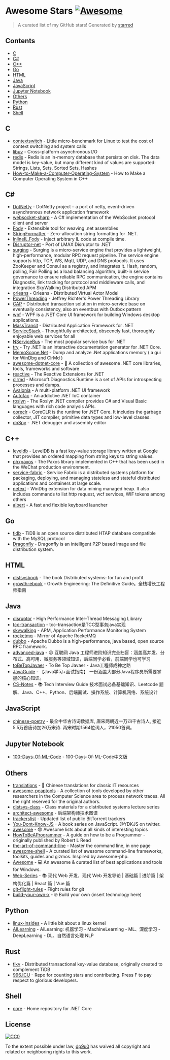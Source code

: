 # Awesome Stars [![Awesome](https://cdn.rawgit.com/sindresorhus/awesome/d7305f38d29fed78fa85652e3a63e154dd8e8829/media/badge.svg)](https://github.com/sindresorhus/awesome)

> A curated list of my GitHub stars!  Generated by [starred](https://github.com/maguowei/starred)


## Contents

  - [C](#c)
  - [C#](#c#)
  - [C++](#c++)
  - [Go](#go)
  - [HTML](#html)
  - [Java](#java)
  - [JavaScript](#javascript)
  - [Jupyter Notebook](#jupyter-notebook)
  - [Others](#others)
  - [Python](#python)
  - [Rust](#rust)
  - [Shell](#shell)

## C 

- [contextswitch](https://github.com/tsuna/contextswitch) - Little micro-benchmark for Linux to test the cost of context switching and system calls
- [libuv](https://github.com/libuv/libuv) - Cross-platform asynchronous I/O
- [redis](https://github.com/microsoftarchive/redis) - Redis is an in-memory database that persists on disk. The data model is key-value, but many different kind of values are supported: Strings, Lists, Sets, Sorted Sets, Hashes
- [How-to-Make-a-Computer-Operating-System](https://github.com/SamyPesse/How-to-Make-a-Computer-Operating-System) - How to Make a Computer Operating System in C++

## C# # 

- [DotNetty](https://github.com/Azure/DotNetty) - DotNetty project – a port of netty, event-driven asynchronous network application framework
- [websocket-sharp](https://github.com/sta/websocket-sharp) - A C# implementation of the WebSocket protocol client and server
- [Fody](https://github.com/Fody/Fody) - Extensible tool for weaving .net assemblies
- [StringFormatter](https://github.com/MikePopoloski/StringFormatter) - Zero-allocation string formatting for .NET.
- [InlineIL.Fody](https://github.com/ltrzesniewski/InlineIL.Fody) - Inject arbitrary IL code at compile time.
- [Disruptor-net](https://github.com/disruptor-net/Disruptor-net) - Port of LMAX Disruptor to .NET
- [surging](https://github.com/dotnetcore/surging) - Surging is a micro-service engine that provides a lightweight, high-performance, modular RPC request pipeline. The service engine supports http, TCP, WS, Mqtt, UDP, and DNS protocols. It uses ZooKeeper and Consul as a registry, and integrates it. Hash, random, polling, Fair Polling as a load balancing algorithm, built-in service governance to ensure reliable RPC communication, the engine contains Diagnostic, link tracking for protocol and middleware calls, and integration SkyWalking Distributed APM
- [orleans](https://github.com/dotnet/orleans) - Orleans - Distributed Virtual Actor Model
- [PowerThreading](https://github.com/Wintellect/PowerThreading) - Jeffrey Richter's Power Threading Library
- [CAP](https://github.com/dotnetcore/CAP) - Distributed transaction solution in micro-service base on eventually consistency, also an eventbus with Outbox pattern
- [wpf](https://github.com/dotnet/wpf) - WPF is a .NET Core UI framework for building Windows desktop applications.
- [MassTransit](https://github.com/MassTransit/MassTransit) - Distributed Application Framework for .NET
- [ServiceStack](https://github.com/ServiceStack/ServiceStack) - Thoughtfully architected, obscenely fast, thoroughly enjoyable web services for all
- [NServiceBus](https://github.com/Particular/NServiceBus) - The most popular service bus for .NET
- [try](https://github.com/dotnet/try) - Try .NET is an interactive documentation generator for .NET Core.
- [MemoScope.Net](https://github.com/fremag/MemoScope.Net) - Dump and analyze .Net applications memory ( a gui for WinDbg and ClrMd )
- [awesome-dotnet-core](https://github.com/thangchung/awesome-dotnet-core) - :honeybee: A collection of awesome .NET core libraries, tools, frameworks and software
- [reactive](https://github.com/dotnet/reactive) - The Reactive Extensions for .NET
- [clrmd](https://github.com/microsoft/clrmd) - Microsoft.Diagnostics.Runtime is a set of APIs for introspecting processes and dumps.
- [Avalonia](https://github.com/AvaloniaUI/Avalonia) - A multi-platform .NET UI framework
- [Autofac](https://github.com/autofac/Autofac) - An addictive .NET IoC container
- [roslyn](https://github.com/dotnet/roslyn) - The Roslyn .NET compiler provides C# and Visual Basic languages with rich code analysis APIs.
- [coreclr](https://github.com/dotnet/coreclr) - CoreCLR is the runtime for .NET Core. It includes the garbage collector, JIT compiler, primitive data types and low-level classes.
- [dnSpy](https://github.com/0xd4d/dnSpy) - .NET debugger and assembly editor

## C++ 

- [leveldb](https://github.com/google/leveldb) - LevelDB is a fast key-value storage library written at Google that provides an ordered mapping from string keys to string values.
- [phxpaxos](https://github.com/Tencent/phxpaxos) - The Paxos library implemented in C++ that has been used in the WeChat production environment.
- [service-fabric](https://github.com/microsoft/service-fabric) - Service Fabric is a distributed systems platform for packaging, deploying, and managing stateless and stateful distributed applications and containers at large scale.
- [netext](https://github.com/rodneyviana/netext) - WinDbg extension for data mining managed heap. It also includes commands to list http request, wcf services, WIF tokens among others
- [albert](https://github.com/albertlauncher/albert) - A fast and flexible keyboard launcher

## Go 

- [tidb](https://github.com/pingcap/tidb) - TiDB is an open source distributed HTAP database compatible with the MySQL protocol
- [Dragonfly](https://github.com/dragonflyoss/Dragonfly) - Dragonfly is an intelligent P2P based image and file distribution system.

## HTML 

- [distsysbook](https://github.com/mixu/distsysbook) - The book Distributed systems: for fun and profit
- [growth-ebook](https://github.com/phodal/growth-ebook) - Growth Engineering: The Definitive Guide。全栈增长工程师指南

## Java 

- [disruptor](https://github.com/LMAX-Exchange/disruptor) - High Performance Inter-Thread Messaging Library
- [tcc-transaction](https://github.com/changmingxie/tcc-transaction) - tcc-transaction是TCC型事务java实现
- [skywalking](https://github.com/apache/skywalking) - APM, Application Performance Monitoring System
- [rocketmq](https://github.com/apache/rocketmq) - Mirror of Apache RocketMQ
- [dubbo](https://github.com/apache/dubbo) - Apache Dubbo is a high-performance, java based, open source RPC framework.
- [advanced-java](https://github.com/doocs/advanced-java) - 😮 互联网 Java 工程师进阶知识完全扫盲：涵盖高并发、分布式、高可用、微服务等领域知识，后端同学必看，前端同学也可学习
- [toBeTopJavaer](https://github.com/hollischuang/toBeTopJavaer) - To Be Top Javaer - Java工程师成神之路
- [JavaGuide](https://github.com/Snailclimb/JavaGuide) - 【Java学习+面试指南】 一份涵盖大部分Java程序员所需要掌握的核心知识。
- [CS-Notes](https://github.com/CyC2018/CS-Notes) - :books: Tech Interview Guide 技术面试必备基础知识、Leetcode 题解、Java、C++、Python、后端面试、操作系统、计算机网络、系统设计

## JavaScript 

- [chinese-poetry](https://github.com/chinese-poetry/chinese-poetry) - 最全中华古诗词数据库,  唐宋两朝近一万四千古诗人,  接近5.5万首唐诗加26万宋诗.  两宋时期1564位词人，21050首词。

## Jupyter Notebook 

- [100-Days-Of-ML-Code](https://github.com/MLEveryday/100-Days-Of-ML-Code) - 100-Days-Of-ML-Code中文版

## Others 

- [translations](https://github.com/oldratlee/translations) - 🐼 Chinese translations for classic IT resources
- [awesome-pcaptools](https://github.com/caesar0301/awesome-pcaptools) - A collection of tools developed by other researchers in the Computer Science area to process network traces. All the right reserved for the original authors.
- [distsys-class](https://github.com/aphyr/distsys-class) - Class materials for a distributed systems lecture series
- [architect-awesome](https://github.com/xingshaocheng/architect-awesome) - 后端架构师技术图谱
- [trackerslist](https://github.com/ngosang/trackerslist) - Updated list of public BitTorrent trackers
- [You-Dont-Know-JS](https://github.com/getify/You-Dont-Know-JS) - A book series on JavaScript. @YDKJS on twitter.
- [awesome](https://github.com/sindresorhus/awesome) - 😎 Awesome lists about all kinds of interesting topics
- [HowToBeAProgrammer](https://github.com/braydie/HowToBeAProgrammer) - A guide on how to be a Programmer - originally published by Robert L Read
- [the-art-of-command-line](https://github.com/jlevy/the-art-of-command-line) - Master the command line, in one page
- [awesome-shell](https://github.com/alebcay/awesome-shell) - A curated list of awesome command-line frameworks, toolkits, guides and gizmos. Inspired by awesome-php.
- [Awesome](https://github.com/Awesome-Windows/Awesome) - :computer:  An awesome & curated list of best applications and tools for Windows.
- [Web-Series](https://github.com/wx-chevalier/Web-Series) - :books: 现代 Web 开发，现代 Web 开发导论 | 基础篇 | 进阶篇 | 架构优化篇 | React 篇 | Vue 篇
- [git-flight-rules](https://github.com/k88hudson/git-flight-rules) - Flight rules for git
- [build-your-own-x](https://github.com/danistefanovic/build-your-own-x) - 🤓 Build your own (insert technology here)

## Python 

- [linux-insides](https://github.com/0xAX/linux-insides) - A little bit about a linux kernel
- [AiLearning](https://github.com/apachecn/AiLearning) - AiLearning: 机器学习 - MachineLearning - ML、深度学习 - DeepLearning - DL、自然语言处理 NLP

## Rust 

- [tikv](https://github.com/tikv/tikv) - Distributed transactional key-value database, originally created to complement TiDB
- [996.ICU](https://github.com/996icu/996.ICU) - Repo for counting stars and contributing. Press F to pay respect to glorious developers.

## Shell 

- [core](https://github.com/dotnet/core) - Home repository for .NET Core


## License

[![CC0](http://mirrors.creativecommons.org/presskit/buttons/88x31/svg/cc-zero.svg)](https://creativecommons.org/publicdomain/zero/1.0/)

To the extent possible under law, [dp9u0](https://github.com/dp9u0) has waived all copyright and related or neighboring rights to this work.

